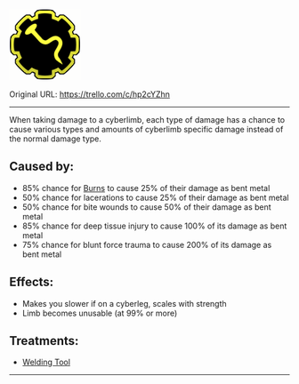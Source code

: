 ![bent.png\|200](./Bent%20Metal%20-%20Attachments/6718845db30472d958dd7df3.png)

Original URL: https://trello.com/c/hp2cYZhn

---

When taking damage to a cyberlimb, each type of damage has a chance to cause various types and amounts of cyberlimb specific damage instead of the normal damage type.

## Caused by:

- 85% chance for [Burns](../Any%20bodypart/Burns.md)  to cause 25% of their damage as bent metal
- 50% chance for lacerations to cause 25% of their damage as bent metal
- 50% chance for bite wounds to cause 50% of their damage as bent metal
- 85% chance for deep tissue injury to cause 100% of its damage as bent metal
- 75% chance for blunt force trauma to cause 200% of its damage as bent metal

## Effects:

- Makes you slower if on a cyberleg, scales with strength
- Limb becomes unusable (at 99% or more)

## Treatments:

- [Welding Tool](Welding%20Tool.md)

---

